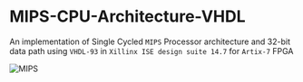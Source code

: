# MIPS-CPU-Architecture-VHDL
An implementation of Single Cycled `MIPS` Processor architecture and 32-bit data path using `VHDL-93` in `Xillinx ISE design suite 14.7` for `Artix-7` FPGA

<img src="https://i.stack.imgur.com/6UTkh.png" alt = "MIPS">
